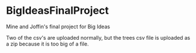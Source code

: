 # BigIdeasFinalProject
Mine and Joffin's final project for Big Ideas


Two of the csv's are uploaded normally, but the trees csv file is uploaded as a zip because it is too big of a file. 
